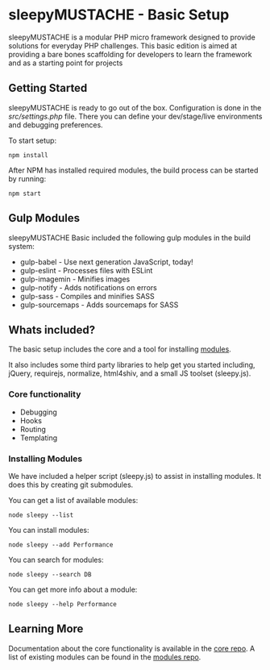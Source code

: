 sleepyMUSTACHE - Basic Setup
===============================================================================

sleepyMUSTACHE is a modular PHP micro framework designed to provide solutions for everyday PHP challenges. This basic edition is aimed at providing a bare bones scaffolding for developers to learn the framework and as a starting point for projects

Getting Started
-------------------------------------------------------------------------------
sleepyMUSTACHE is ready to go out of the box. Configuration is done in the *src/settings.php* file. There you can define your dev/stage/live environments and debugging preferences.

To start setup:

    npm install

After NPM has installed required modules, the build process can be started by running:

    npm start

Gulp Modules
-------------------------------------------------------------------------------
sleepyMUSTACHE Basic included the following gulp modules in the build system:

* gulp-babel - Use next generation JavaScript, today!
* gulp-eslint - Processes files with ESLint
* gulp-imagemin - Minifies images
* gulp-notify - Adds notifications on errors
* gulp-sass - Compiles and minifies SASS
* gulp-sourcemaps - Adds sourcemaps for SASS

Whats included?
-------------------------------------------------------------------------------
The basic setup includes the core and a tool for installing [modules](https://github.com/sleepymustache/modules).

It also includes some third party libraries to help get you started including, jQuery, requirejs, normalize, html4shiv, and a small JS toolset (sleepy.js).

### Core functionality

* Debugging
* Hooks
* Routing
* Templating


### Installing Modules

We have included a helper script (sleepy.js) to assist in installing modules. It does this by creating git submodules.

You can get a list of available modules:

	node sleepy --list

You can install modules:

	node sleepy --add Performance

You can search for modules:

	node sleepy --search DB

You can get more info about a module:

	node sleepy --help Performance

Learning More
-------------------------------------------------------------------------------
Documentation about the core functionality is available in the [core repo](https://github.com/sleepymustache/core). A list of existing modules can be found in the [modules repo](https://github.com/sleepymustache/modules).